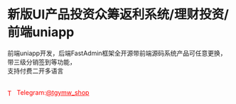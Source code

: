 # 新版UI产品投资众筹返利系统/理财投资/前端uniapp

前端uniapp开发，后端FastAdmin框架全开源带前端源码系统产品可任意更换，带三级分销签到等功能，<br>支持付费二开多语言<br><br>


<p style="color: red;"><img src="https://cdn-icons-png.flaticon.com/512/2111/2111646.png" alt="Telegram Icon" style="width: 16px; vertical-align: middle; margin-right: 5px;">Telegram:<a href="https://t.me/tgymw_shop" style="color: red;">@tgymw_shop</a></p>
